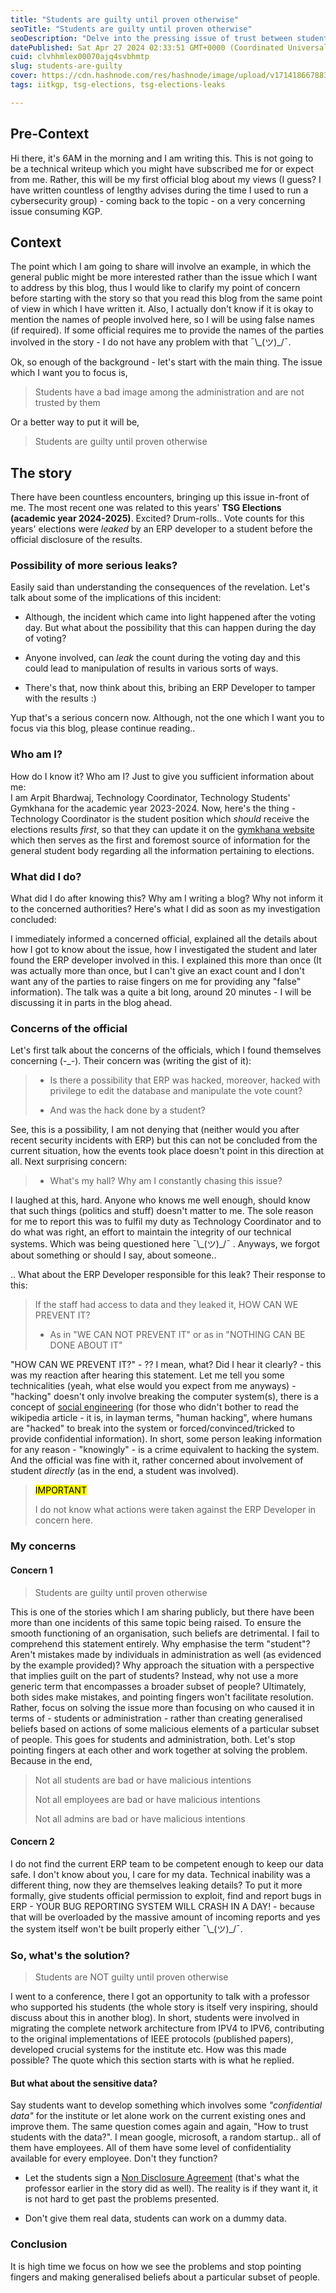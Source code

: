 ```yaml
---
title: "Students are guilty until proven otherwise"
seoTitle: "Students are guilty until proven otherwise"
seoDescription: "Delve into the pressing issue of trust between students and administration at IITKGP, uncovering a recent incident involving leaked TSG election results."
datePublished: Sat Apr 27 2024 02:33:51 GMT+0000 (Coordinated Universal Time)
cuid: clvhhmlex00070ajq4svbhmtp
slug: students-are-guilty
cover: https://cdn.hashnode.com/res/hashnode/image/upload/v1714186678831/0f3ad5a2-f4e1-4f35-84ca-da66aeb3e71c.jpeg
tags: iitkgp, tsg-elections, tsg-elections-leaks

---
```


## Pre-Context

Hi there, it's 6AM in the morning and I am writing this. This is not going to be a technical writeup which you might have subscribed me for or expect from me. Rather, this will be my first official blog about my views (I guess? I have written countless of lengthy advises during the time I used to run a cybersecurity group) - coming back to the topic - on a very concerning issue consuming KGP.

## Context

The point which I am going to share will involve an example, in which the general public might be more interested rather than the issue which I want to address by this blog, thus I would like to clarify my point of concern before starting with the story so that you read this blog from the same point of view in which I have written it. Also, I actually don't know if it is okay to mention the names of people involved here, so I will be using false names (if required). If some official requires me to provide the names of the parties involved in the story - I do not have any problem with that ¯\\\_(ツ)\_/¯.

Ok, so enough of the background - let's start with the main thing. The issue which I want you to focus is,

> Students have a bad image among the administration and are not trusted by them

Or a better way to put it will be,

> Students are guilty until proven otherwise

## The story

There have been countless encounters, bringing up this issue in-front of me. The most recent one was related to this years' **TSG Elections (academic year 2024-2025)**. Excited? Drum-rolls.. Vote counts for this years' elections were *leaked* by an ERP developer to a student before the official disclosure of the results.

### Possibility of more serious leaks?

Easily said than understanding the consequences of the revelation. Let's talk about some of the implications of this incident:

* Although, the incident which came into light happened after the voting day. But what about the possibility that this can happen during the day of voting?
    
* Anyone involved, can *leak* the count during the voting day and this could lead to manipulation of results in various sorts of ways.
    
* There's that, now think about this, bribing an ERP Developer to tamper with the results :)
    

Yup that's a serious concern now. Although, not the one which I want you to focus via this blog, please continue reading..

### Who am I?

How do I know it? Who am I? Just to give you sufficient information about me:  
I am Arpit Bhardwaj, Technology Coordinator, Technology Students' Gymkhana for the academic year 2023-2024. Now, here's the thing - Technology Coordinator is the student position which *should* receive the elections results *first*, so that they can update it on the [gymkhana website](https://gymkhana.iitkgp.ac.in) which then serves as the first and foremost source of information for the general student body regarding all the information pertaining to elections.

### What did I do?

What did I do after knowing this? Why am I writing a blog? Why not inform it to the concerned authorities? Here's what I did as soon as my investigation concluded:

I immediately informed a concerned official, explained all the details about how I got to know about the issue, how I investigated the student and later found the ERP developer involved in this. I explained this more than once (It was actually more than once, but I can't give an exact count and I don't want any of the parties to raise fingers on me for providing any "false" information). The talk was a quite a bit long, around 20 minutes - I will be discussing it in parts in the blog ahead.

### Concerns of the official

Let's first talk about the concerns of the officials, which I found themselves concerning (-\_-). Their concern was (writing the gist of it):

> * Is there a possibility that ERP was hacked, moreover, hacked with privilege to edit the database and manipulate the vote count?
>     
> * And was the hack done by a student?
>     

See, this is a possibility, I am not denying that (neither would you after recent security incidents with ERP) but this can not be concluded from the current situation, how the events took place doesn't point in this direction at all. Next surprising concern:

> * What's my hall? Why am I constantly chasing this issue?
>     

I laughed at this, hard. Anyone who knows me well enough, should know that such things (politics and stuff) doesn't matter to me. The sole reason for me to report this was to fulfil my duty as Technology Coordinator and to do what was right, an effort to maintain the integrity of our technical systems. Which was being questioned here ¯\\\_(ツ)\_/¯ . Anyways, we forgot about something or should I say, about someone..

.. What about the ERP Developer responsible for this leak? Their response to this:

> If the staff had access to data and they leaked it, HOW CAN WE PREVENT IT?
> 
> * As in "WE CAN NOT PREVENT IT" or as in "NOTHING CAN BE DONE ABOUT IT"
>     

"HOW CAN WE PREVENT IT?" - ?? I mean, what? Did I hear it clearly? - this was my reaction after hearing this statement. Let me tell you some technicalities (yeah, what else would you expect from me anyways) - "hacking" doesn't only involve breaking the computer system(s), there is a concept of [social engineering](https://en.wikipedia.org/wiki/Social_engineering_(security)) (for those who didn't bother to read the wikipedia article - it is, in layman terms, "human hacking", where humans are "hacked" to break into the system or forced/convinced/tricked to provide confidential information). In short, some person leaking information for any reason - "knowingly" - is a crime equivalent to hacking the system. And the official was fine with it, rather concerned about involvement of student *directly* (as in the end, a student was involved).

> <mark>IMPORTANT</mark>
> 
> I do not know what actions were taken against the ERP Developer in concern here.

### My concerns

#### Concern 1

> Students are guilty until proven otherwise

This is one of the stories which I am sharing publicly, but there have been more than one incidents of this same topic being raised. To ensure the smooth functioning of an organisation, such beliefs are detrimental. I fail to comprehend this statement entirely. Why emphasise the term "student"? Aren't mistakes made by individuals in administration as well (as evidenced by the example provided)? Why approach the situation with a perspective that implies guilt on the part of students? Instead, why not use a more generic term that encompasses a broader subset of people? Ultimately, both sides make mistakes, and pointing fingers won't facilitate resolution. Rather, focus on solving the issue more than focusing on who caused it in terms of - students or administration - rather than creating generalised beliefs based on actions of some malicious elements of a particular subset of people. This goes for students and administration, both. Let's stop pointing fingers at each other and work together at solving the problem. Because in the end,

> Not all students are bad or have malicious intentions
> 
> Not all employees are bad or have malicious intentions
> 
> Not all admins are bad or have malicious intentions

#### Concern 2

I do not find the current ERP team to be competent enough to keep our data safe. I don't know about you, I care for my data. Technical inability was a different thing, now they are themselves leaking details? To put it more formally, give students official permission to exploit, find and report bugs in ERP - YOUR BUG REPORTING SYSTEM WILL CRASH IN A DAY! - because that will be overloaded by the massive amount of incoming reports and yes the system itself won't be built properly either ¯\\\_(ツ)\_/¯.

### So, what's the solution?

> Students are NOT guilty until proven otherwise

I went to a conference, there I got an opportunity to talk with a professor who supported his students (the whole story is itself very inspiring, should discuss about this in another blog). In short, students were involved in migrating the complete network architecture from IPV4 to IPV6, contributing to the original implementations of IEEE protocols (published papers), developed crucial systems for the institute etc. How was this made possible? The quote which this section starts with is what he replied.

#### But what about the sensitive data?

Say students want to develop something which involves some *"confidential data"* for the institute or let alone work on the current existing ones and improve them. The same question comes again and again, "How to trust students with the data?". I mean google, microsoft, a random startup.. all of them have employees. All of them have some level of confidentiality available for every employee. Don't they function?

* Let the students sign a [Non Disclosure Agreement](https://en.wikipedia.org/wiki/Non-disclosure_agreement) (that's what the professor earlier in the story did as well). The reality is if they want it, it is not hard to get past the problems presented.
    
* Don't give them real data, students can work on a dummy data.
    

### Conclusion

It is high time we focus on how we see the problems and stop pointing fingers and making generalised beliefs about a particular subset of people.